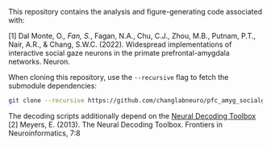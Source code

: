 This repository contains the analysis and figure-generating code associated with:

[1] Dal Monte, O.*, Fan, S.*, Fagan, N.A., Chu, C.J., Zhou, M.B., Putnam, P.T., Nair, A.R., & Chang, S.W.C. (2022). Widespread implementations of interactive social gaze neurons in the primate prefrontal-amygdala networks. Neuron.

When cloning this repository, use the `--recursive` flag to fetch the submodule dependencies:

```bash
git clone --recursive https://github.com/changlabneuro/pfc_amyg_socialgaze.git
```

The decoding scripts additionally depend on the [Neural Decoding Toolbox](http://www.readout.info/)
[2] Meyers, E. (2013). The Neural Decoding Toolbox. Frontiers in Neuroinformatics, 7:8